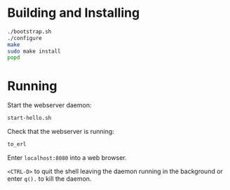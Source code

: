 # Building and Installing
```sh
./bootstrap.sh
./configure
make
sudo make install
popd
```

# Running
Start the webserver daemon:
```sh
start-hello.sh
```

Check that the webserver is running:
```sh
to_erl
```

Enter `localhost:8080` into a web browser.

`<CTRL-D>` to quit the shell leaving the daemon running in the
background or enter `q().` to kill the daemon.
